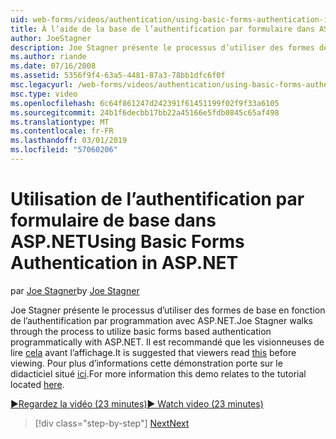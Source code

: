 ```yaml
---
uid: web-forms/videos/authentication/using-basic-forms-authentication-in-aspnet
title: À l’aide de la base de l’authentification par formulaire dans ASP.NET | Microsoft Docs
author: JoeStagner
description: Joe Stagner présente le processus d’utiliser des formes de base en fonction de l’authentification par programmation avec ASP.NET. Il est recommandé que les visionneuses de lire cette avant...
ms.author: riande
ms.date: 07/16/2008
ms.assetid: 5356f9f4-63a5-4481-87a3-78bb1dfc6f0f
msc.legacyurl: /web-forms/videos/authentication/using-basic-forms-authentication-in-aspnet
msc.type: video
ms.openlocfilehash: 6c64f861247d242391f61451199f02f9f33a6105
ms.sourcegitcommit: 24b1f6decbb17bb22a45166e5fdb0845c65af498
ms.translationtype: MT
ms.contentlocale: fr-FR
ms.lasthandoff: 03/01/2019
ms.locfileid: "57060206"
---
```

<a name="using-basic-forms-authentication-in-aspnet"></a><span data-ttu-id="bb874-104">Utilisation de l’authentification par formulaire de base dans ASP.NET</span><span class="sxs-lookup"><span data-stu-id="bb874-104">Using Basic Forms Authentication in ASP.NET</span></span>
====================
<span data-ttu-id="bb874-105">par [Joe Stagner](https://github.com/JoeStagner)</span><span class="sxs-lookup"><span data-stu-id="bb874-105">by [Joe Stagner](https://github.com/JoeStagner)</span></span>

<span data-ttu-id="bb874-106">Joe Stagner présente le processus d’utiliser des formes de base en fonction de l’authentification par programmation avec ASP.NET.</span><span class="sxs-lookup"><span data-stu-id="bb874-106">Joe Stagner walks through the process to utilize basic forms based authentication programmatically with ASP.NET.</span></span> <span data-ttu-id="bb874-107">Il est recommandé que les visionneuses de lire [cela](../../overview/older-versions-security/introduction/security-basics-and-asp-net-support-vb.md) avant l’affichage.</span><span class="sxs-lookup"><span data-stu-id="bb874-107">It is suggested that viewers read [this](../../overview/older-versions-security/introduction/security-basics-and-asp-net-support-vb.md) before viewing.</span></span> <span data-ttu-id="bb874-108">Pour plus d’informations cette démonstration porte sur le didacticiel situé [ici](../../overview/older-versions-security/introduction/an-overview-of-forms-authentication-vb.md).</span><span class="sxs-lookup"><span data-stu-id="bb874-108">For more information this demo relates to the tutorial located [here](../../overview/older-versions-security/introduction/an-overview-of-forms-authentication-vb.md).</span></span>

[<span data-ttu-id="bb874-109">&#9654;Regardez la vidéo (23 minutes)</span><span class="sxs-lookup"><span data-stu-id="bb874-109">&#9654; Watch video (23 minutes)</span></span>](https://channel9.msdn.com/Blogs/ASP-NET-Site-Videos/using-basic-forms-authentication-in-aspnet)

> [!div class="step-by-step"]
> [<span data-ttu-id="bb874-110">Next</span><span class="sxs-lookup"><span data-stu-id="bb874-110">Next</span></span>](how-to-change-the-forms-authentication-properties.md)
